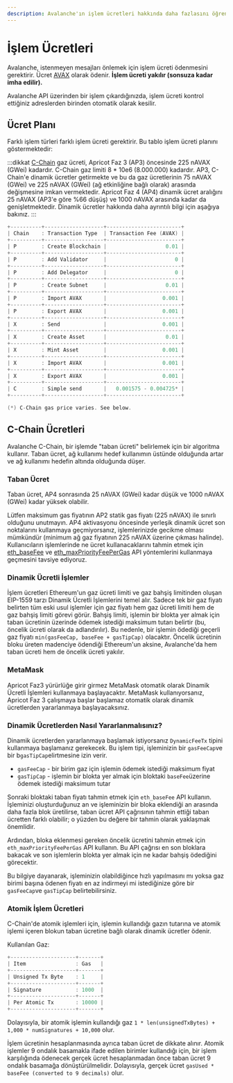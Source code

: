 ```yaml
---
description: Avalanche'ın işlem ücretleri hakkında daha fazlasını öğrenin
---
```


# İşlem Ücretleri

Avalanche, istenmeyen mesajları önlemek için işlem ücreti ödenmesini gerektirir. Ücret [AVAX](../../#avalanche-avax-token) olarak ödenir. **İşlem ücreti yakılır \(sonsuza kadar imha edilir\).**

Avalanche API üzerinden bir işlem çıkardığınızda, işlem ücreti kontrol ettiğiniz adreslerden birinden otomatik olarak kesilir.

## Ücret Planı

Farklı işlem türleri farklı işlem ücreti gerektirir. Bu tablo işlem ücreti planını göstermektedir:

:::dikkat [C-Chain](./README#contract-chain-c-chain) gaz ücreti, Apricot Faz 3 \(AP3\) öncesinde 225 nAVAX \(GWei\) kadardır. C-Chain gaz limiti 8 \* 10e6 \(8.000.000\) kadardır. AP3, C-Chain'e dinamik ücretler getirmekte ve bu da gaz ücretlerinin 75 nAVAX \(GWei\) ve 225 nAVAX \(GWei\) \(ağ etkinliğine bağlı olarak\) arasında değişmesine imkan vermektedir. Apricot Faz 4 \(AP4\) dinamik ücret aralığını 25 nAVAX \(AP3'e göre %66 düşüş\) ve 1000 nAVAX arasında kadar da genişletmektedir. Dinamik ücretler hakkında daha ayrıntılı bilgi için aşağıya bakınız.
 :::

```cpp
+----------+-------------------+------------------------+
| Chain    : Transaction Type  | Transaction Fee (AVAX) |
+----------+-------------------+------------------------+
| P        : Create Blockchain |                   0.01 |
+----------+-------------------+------------------------+
| P        : Add Validator     |                      0 |
+----------+-------------------+------------------------+
| P        : Add Delegator     |                      0 |
+----------+-------------------+------------------------+
| P        : Create Subnet     |                   0.01 |
+----------+-------------------+------------------------+
| P        : Import AVAX       |                  0.001 |
+----------+-------------------+------------------------+
| P        : Export AVAX       |                  0.001 |
+----------+-------------------+------------------------+
| X        : Send              |                  0.001 |
+----------+-------------------+------------------------+
| X        : Create Asset      |                   0.01 |
+----------+-------------------+------------------------+
| X        : Mint Asset        |                  0.001 |
+----------+-------------------+------------------------+
| X        : Import AVAX       |                  0.001 |
+----------+-------------------+------------------------+
| X        : Export AVAX       |                  0.001 |
+----------+-------------------+------------------------+
| C        : Simple send       |   0.001575 - 0.004725* |
+----------+-------------------+------------------------+

(*) C-Chain gas price varies. See below.
```

## C-Chain Ücretleri

Avalanche C-Chain, bir işlemde "taban ücreti" belirlemek için bir algoritma kullanır. Taban ücret, ağ kullanımı hedef kullanımın üstünde olduğunda artar ve ağ kullanımı hedefin altında olduğunda düşer.

### Taban Ücret

Taban ücret, AP4 sonrasında 25 nAVAX \(GWei\) kadar düşük ve 1000 nAVAX \(GWei\) kadar yüksek olabilir.

Lütfen maksimum gas fiyatının AP2 statik gas fiyatı \(225 nAVAX\) ile sınırlı olduğunu unutmayın. AP4 aktivasyonu öncesinde yerleşik dinamik ücret son noktalarını kullanmaya geçmiyorsanız, işlemlerinizde gecikme olması mümkündür \(minimum ağ gaz fiyatının 225 nAVAX üzerine çıkması halinde\). Kullanıcıların işlemlerinde ne ücret kullanacaklarını tahmin etmek için [eth\_baseFee](../../build/avalanchego-apis/contract-chain-c-chain-api#eth_basefee) ve [eth\_maxPriorityFeePerGas](../../build/avalanchego-apis/contract-chain-c-chain-api#eth_maxpriorityfeepergas) API yöntemlerini kullanmaya geçmesini tavsiye ediyoruz.

### Dinamik Ücretli İşlemler

İşlem ücretleri Ethereum'un gaz ücreti limiti ve gaz bahşiş limitinden oluşan EIP-1559 tarzı Dinamik Ücretli İşlemlerini temel alır. Sadece tek bir gaz fiyatı belirten tüm eski usul işlemler için gaz fiyatı hem gaz ücreti limiti hem de gaz bahşiş limiti görevi görür. Bahşiş limiti, işlemin bir blokta yer almak için taban ücretinin üzerinde ödemek istediği maksimum tutarı belirtir \(bu, öncelik ücreti olarak da adlandırılır\). Bu nedenle, bir işlemin ödediği geçerli gaz fiyatı `min(gasFeeCap, baseFee + gasTipCap)` olacaktır. Öncelik ücretinin bloku üreten madenciye ödendiği Ethereum'un aksine, Avalanche'da hem taban ücreti hem de öncelik ücreti yakılır.

### MetaMask

Apricot Faz3 yürürlüğe girir girmez MetaMask otomatik olarak Dinamik Ücretli İşlemleri kullanmaya başlayacaktır. MetaMask kullanıyorsanız, Apricot Faz 3 çalışmaya başlar başlamaz otomatik olarak dinamik ücretlerden yararlanmaya başlayacaksınız.

### Dinamik Ücretlerden Nasıl Yararlanmalısınız?

Dinamik ücretlerden yararlanmaya başlamak istiyorsanız `DynamicFeeTx` tipini kullanmaya başlamanız gerekecek. Bu işlem tipi, işleminizin bir `gasFeeCap`ve bir b`gasTipCap`elirtmesine izin verir.

* `gasFeeCap` - bir birim gaz için işlemin ödemek istediği maksimum fiyat
* `gasTipCap` - işlemin bir blokta yer almak için bloktaki `baseFee`üzerine ödemek istediği maksimum tutar

Sonraki bloktaki taban fiyatı tahmin etmek için `eth_baseFee` API kullanın. İşleminizi oluşturduğunuz an ve işleminizin bir bloka eklendiği an arasında daha fazla blok üretilirse, taban ücret API çağrısının tahmin ettiği taban ücretten farklı olabilir; o yüzden bu değere bir tahmin olarak yaklaşmak önemlidir.

Ardından, bloka eklenmesi gereken öncelik ücretini tahmin etmek için `eth_maxPriorityFeePerGas` API kullanın. Bu API çağrısı en son bloklara bakacak ve son işlemlerin blokta yer almak için ne kadar bahşiş ödediğini görecektir.

Bu bilgiye dayanarak, işleminizin olabildiğince hızlı yapılmasını mı yoksa gaz birimi başına ödenen fiyatı en az indirmeyi mi istediğinize göre bir `gasFeeCap`ve `gasTipCap` belirtebilirsiniz.

### Atomik İşlem Ücretleri

C-Chain'de atomik işlemleri için, işlemin kullandığı gazın tutarına ve atomik işlemi içeren blokun taban ücretine bağlı olarak dinamik ücretler ödenir.

Kullanılan Gaz:

```cpp
+---------------------+-------+
| Item                : Gas   |
+---------------------+-------+
| Unsigned Tx Byte    : 1     |
+---------------------+-------+
| Signature           : 1000  |
+---------------------+-------+
| Per Atomic Tx       : 10000 |
+---------------------+-------+
```

Dolayısıyla, bir atomik işlemin kullandığı gaz `1 * len(unsignedTxBytes) + 1,000 * numSignatures + 10,000` olur.

İşlem ücretinin hesaplanmasında ayrıca taban ücret de dikkate alınır. Atomik işlemler 9 ondalık basamakla ifade edilen birimler kullandığı için, bir işlem karşılığında ödenecek gerçek ücret hesaplanmadan önce taban ücret 9 ondalık basamağa dönüştürülmelidir. Dolayısıyla, gerçek ücret `gasUsed * baseFee (converted to 9 decimals)` olur.
